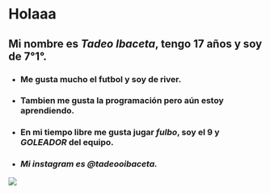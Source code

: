 # Holaaa
## Mi nombre es _***Tadeo Ibaceta***_, tengo 17 años y soy de 7°1°.
* ### Me gusta mucho el futbol y soy de **river**. 

* ### Tambien me gusta la **programación** pero aún estoy aprendiendo.
* ### En mi tiempo libre me gusta jugar *fulbo*, soy el 9 y *GOLEADOR* del equipo.
* ### *Mi instagram es @tadeooibaceta.*
 ![](https://static.footballtransfers.com/images/cn/image/upload/q_75,w_750,h_422,ar_750.421/footballcritic/yyezlfjyawgx28qgticn.webp)

